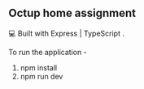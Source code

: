 ## Octup home assignment 

💻 Built with Express | TypeScript .

To run the application - 
1. npm install
2. npm run dev
